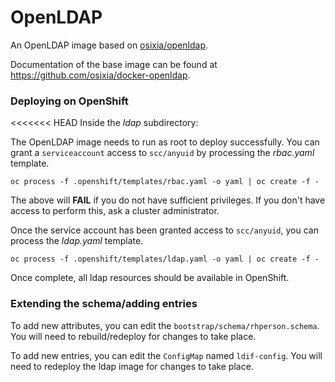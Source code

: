# OpenLDAP
An OpenLDAP image based on [osixia/openldap](https://hub.docker.com/r/osixia/openldap/).

Documentation of the base image can be found at https://github.com/osixia/docker-openldap.

### Deploying on OpenShift
<<<<<<< HEAD
Inside the *ldap* subdirectory:

The OpenLDAP image needs to run as root to deploy successfully. You can grant a `serviceaccount` access to `scc/anyuid` by processing the *rbac.yaml* template.

```
oc process -f .openshift/templates/rbac.yaml -o yaml | oc create -f -
```

The above will **FAIL** if you do not have sufficient privileges. If you don't have access to perform this, ask a cluster administrator.

Once the service account has been granted access to `scc/anyuid`, you can process the *ldap.yaml* template.

```
oc process -f .openshift/templates/ldap.yaml -o yaml | oc create -f -
```

Once complete, all ldap resources should be available in OpenShift.

### Extending the schema/adding entries
To add new attributes, you can edit the `bootstrap/schema/rhperson.schema`. You will need to rebuild/redeploy for changes to take place.

To add new entries, you can edit the `ConfigMap` named `ldif-config`. You will need to redeploy the ldap image for changes to take place.
